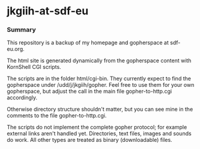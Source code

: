 # jkgiih-at-sdf-eu #

### Summary ###

This repository is a backup of my homepage and gopherspace at sdf-eu.org.

The html site is generated dynamically from the gopherspace content with
KornShell CGI scripts.

The scripts are in the folder html/cgi-bin. They currently expect to find
the gopherspace under /udd/j/jkgiih/gopher. Feel free to use them for your
own gopherspace, but adjust the call in the main file gopher-to-http.cgi
accordingly.

Otherwise directory structure shouldn't matter, but you can see mine in
the comments to the file gopher-to-http.cgi.

The scripts do not implement the complete gopher protocol; for example
external links aren't handled yet. Directories, text files, images and
sounds do work. All other types are treated as binary (downloadable) files.